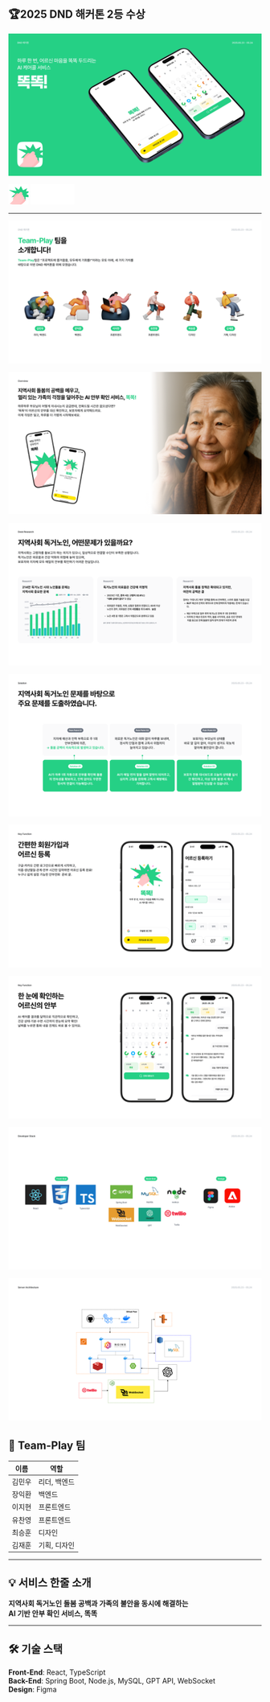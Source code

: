 ## 🏆2025 DND 해커톤 2등 수상
![1](https://github.com/DND-HACKATHON-Teamplay/.github/blob/main/profile/assets/1.png?raw=true)

<p align="left">
  <img src="https://github.com/DND-HACKATHON-Teamplay/.github/blob/main/profile/assets/logo.png?raw=true" width="40"/>
  <img src="https://github.com/DND-HACKATHON-Teamplay/.github/blob/main/profile/assets/typo.png?raw=true" height="40"/>
</p>

---

![2](https://github.com/DND-HACKATHON-Teamplay/.github/blob/main/profile/assets/2.png?raw=true)

![3](https://github.com/DND-HACKATHON-Teamplay/.github/blob/main/profile/assets/3.png?raw=true)

![4](https://github.com/DND-HACKATHON-Teamplay/.github/blob/main/profile/assets/4.png?raw=true)

![5](https://github.com/DND-HACKATHON-Teamplay/.github/blob/main/profile/assets/5.png?raw=true)

![6](https://github.com/DND-HACKATHON-Teamplay/.github/blob/main/profile/assets/6.png?raw=true)

![7](https://github.com/DND-HACKATHON-Teamplay/.github/blob/main/profile/assets/7.png?raw=true)

![8](https://github.com/DND-HACKATHON-Teamplay/.github/blob/main/profile/assets/8.png?raw=true)

![9](https://github.com/DND-HACKATHON-Teamplay/.github/blob/main/profile/assets/9.png?raw=true)

## 👥 Team-Play 팀

| 이름     | 역할         |
|----------|--------------|
| 김민우   | 리더, 백엔드 |
| 장익환   | 백엔드       |
| 이지현   | 프론트엔드   |
| 유찬영   | 프론트엔드   |
| 최승훈   | 디자인       |
| 김재훈   | 기획, 디자인 |

---

## 💡 서비스 한줄 소개

**지역사회 독거노인 돌봄 공백과 가족의 불안을 동시에 해결하는  
AI 기반 안부 확인 서비스, 똑똑**

---

## 🛠 기술 스택

**Front-End**: React, TypeScript  
**Back-End**: Spring Boot, Node.js, MySQL, GPT API, WebSocket  
**Design**: Figma
